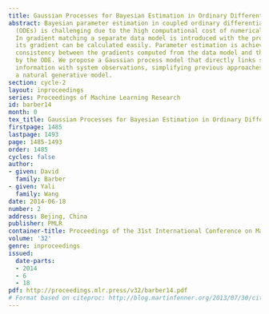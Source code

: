 ```yaml
---
title: Gaussian Processes for Bayesian Estimation in Ordinary Differential Equations
abstract: Bayesian parameter estimation in coupled ordinary differential equations
  (ODEs) is challenging due to the high computational cost of numerical integration.
  In gradient matching a separate data model is introduced with the property that
  its gradient can be calculated easily. Parameter estimation is achieved by requiring
  consistency between the gradients computed from the data model and those specified
  by the ODE. We propose a Gaussian process model that directly links state derivative
  information with system observations, simplifying previous approaches and providing
  a natural generative model.
section: cycle-2
layout: inproceedings
series: Proceedings of Machine Learning Research
id: barber14
month: 0
tex_title: Gaussian Processes for Bayesian Estimation in Ordinary Differential Equations
firstpage: 1485
lastpage: 1493
page: 1485-1493
order: 1485
cycles: false
author:
- given: David
  family: Barber
- given: Yali
  family: Wang
date: 2014-06-18
number: 2
address: Bejing, China
publisher: PMLR
container-title: Proceedings of the 31st International Conference on Machine Learning
volume: '32'
genre: inproceedings
issued:
  date-parts:
  - 2014
  - 6
  - 18
pdf: http://proceedings.mlr.press/v32/barber14.pdf
# Format based on citeproc: http://blog.martinfenner.org/2013/07/30/citeproc-yaml-for-bibliographies/
---
```

